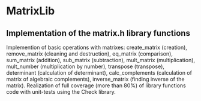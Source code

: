 # MatrixLib  

## Implementation of the matrix.h library functions

Implemention of basic operations with matrixes: create_matrix (creation), remove_matrix (cleaning and destruction), eq_matrix (comparison), sum_matrix (addition), sub_matrix (subtraction), mult_matrix (multiplication), mult_number (multiplication by number), transpose (transpose), determinant (calculation of determinant), calc_complements (calculation of matrix of algebraic complements), inverse_matrix (finding inverse of the matrix). Realization of full coverage (more than 80%) of library functions code with unit-tests using the Check library.
